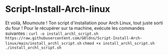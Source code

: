 # Script-Install-Arch-linux
Et voilà, Moumoute ! Ton script d'installation pour Arch Linux, tout juste sorti du four !
Pour le récupérer sur ta machine, exécute les commandes suivantes :
``curl -o install_archl_script.sh https://raw.githubusercontent.com/G0ldns/Script-Install-Arch-linux/main/install_archl_script.sh``
``chmod +x install_archl_script.sh``
``./install_archl_script.sh``

